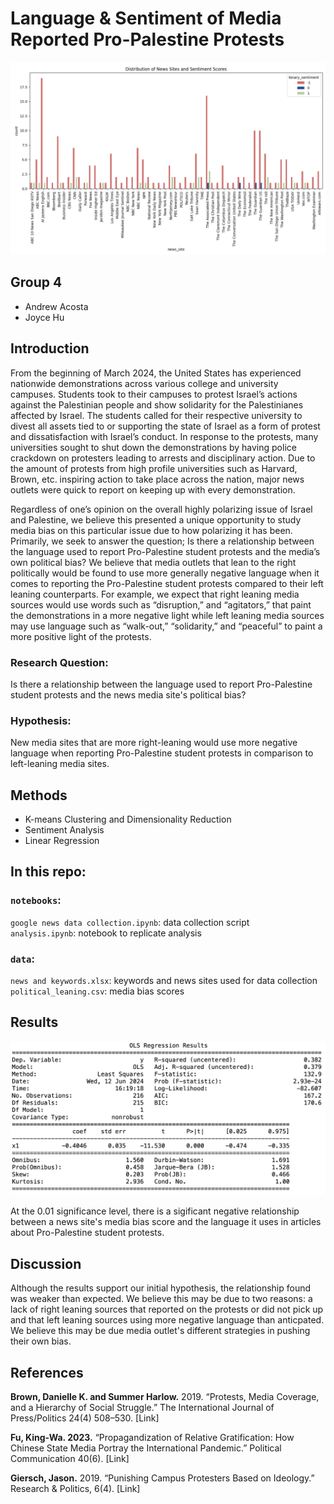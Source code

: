 #  Language & Sentiment of Media Reported Pro-Palestine Protests

<img src="https://github.com/jjoycehu/poli-179/blob/640d2aaba13e5385b864f9e59fdb117e12c4300c/figures/news_sentiment.png" />

## Group 4
- Andrew Acosta
- Joyce Hu

## Introduction
   From the beginning of March 2024, the United States has experienced nationwide demonstrations across various college and university campuses. Students took to their campuses to protest Israel’s actions against the Palestinian people and show solidarity for the Palestinianes affected by Israel. The students called for their respective university to divest all assets tied to or supporting the state of Israel as a form of protest and dissatisfaction with Israel’s conduct. In response to the protests, many universities sought to shut down the demonstrations by having police crackdown on protesters leading to arrests and disciplinary action. Due to the amount of protests from high profile universities such as Harvard, Brown, etc. inspiring action to take place across the nation, major news outlets were quick to report on keeping up with every demonstration.

  Regardless of one’s opinion on the overall highly polarizing issue of Israel and Palestine, we believe this presented a unique opportunity to study media bias on this particular issue due to how polarizing it has been. Primarily, we seek to answer the question; Is there a relationship between the language used to report Pro-Palestine student protests and the media’s own political bias? We believe that media outlets that lean to the right politically would be found to use more generally negative language when it comes to reporting the Pro-Palestine student protests compared to their left leaning counterparts. For example, we expect that right leaning media sources would use words such as “disruption,” and  “agitators,” that paint the demonstrations in a more negative light while left leaning media sources may use language such as “walk-out,” “solidarity,” and “peaceful” to paint a more positive light of the protests.


### Research Question: 
Is there a relationship between the language used to report Pro-Palestine student protests and the news media site's political bias?

### Hypothesis: 
New media sites that are more right-leaning would use more negative language when reporting Pro-Palestine student protests in comparison to left-leaning media sites. 

## Methods
- K-means Clustering and Dimensionality Reduction
- Sentiment Analysis
- Linear Regression


## In this repo: 

### `notebooks`: 

`google news data collection.ipynb`: data collection script  
`analysis.ipynb`: notebook to replicate analysis  

### `data`: 
`news and keywords.xlsx`: keywords and news sites used for data collection  
`political_leaning.csv`: media bias scores  


## Results

<img src="https://github.com/jjoycehu/poli-179/blob/cc6246f38c44124cd12b87e23384f20629613748/figures/ols_results.png"/>

At the 0.01 significance level, there is a sigificant negative relationship between a news site's media bias score and the language it uses in articles about Pro-Palestine student protests. 

## Discussion 
Although the results support our initial hypothesis, the relationship found was weaker than expected. We believe this may be due to two reasons: a lack of right leaning sources that reported on the protests or did not pick up and that left leaning sources using more negative language than anticpated. We believe this may be due media outlet's different strategies in pushing their own bias.
 
## References 
**Brown, Danielle K. and Summer Harlow.** 2019. “Protests, Media Coverage, and a Hierarchy of Social Struggle.” The International Journal of Press/Politics 24(4) 508–530. [Link]

**Fu, King-Wa. 2023.** “Propagandization of Relative Gratification: How Chinese State Media Portray the International Pandemic.” Political Communication 40(6). [Link]

**Giersch, Jason.** 2019. “Punishing Campus Protesters Based on Ideology.” Research & Politics, 6(4). [Link]

